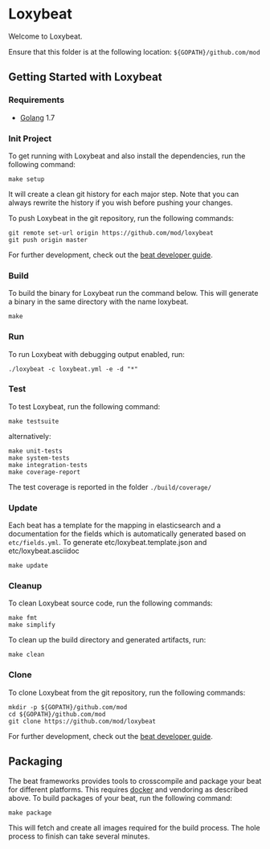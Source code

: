 # Loxybeat

Welcome to Loxybeat.

Ensure that this folder is at the following location:
`${GOPATH}/github.com/mod`

## Getting Started with Loxybeat

### Requirements

* [Golang](https://golang.org/dl/) 1.7

### Init Project
To get running with Loxybeat and also install the
dependencies, run the following command:

```
make setup
```

It will create a clean git history for each major step. Note that you can always rewrite the history if you wish before pushing your changes.

To push Loxybeat in the git repository, run the following commands:

```
git remote set-url origin https://github.com/mod/loxybeat
git push origin master
```

For further development, check out the [beat developer guide](https://www.elastic.co/guide/en/beats/libbeat/current/new-beat.html).

### Build

To build the binary for Loxybeat run the command below. This will generate a binary
in the same directory with the name loxybeat.

```
make
```


### Run

To run Loxybeat with debugging output enabled, run:

```
./loxybeat -c loxybeat.yml -e -d "*"
```


### Test

To test Loxybeat, run the following command:

```
make testsuite
```

alternatively:
```
make unit-tests
make system-tests
make integration-tests
make coverage-report
```

The test coverage is reported in the folder `./build/coverage/`

### Update

Each beat has a template for the mapping in elasticsearch and a documentation for the fields
which is automatically generated based on `etc/fields.yml`.
To generate etc/loxybeat.template.json and etc/loxybeat.asciidoc

```
make update
```


### Cleanup

To clean  Loxybeat source code, run the following commands:

```
make fmt
make simplify
```

To clean up the build directory and generated artifacts, run:

```
make clean
```


### Clone

To clone Loxybeat from the git repository, run the following commands:

```
mkdir -p ${GOPATH}/github.com/mod
cd ${GOPATH}/github.com/mod
git clone https://github.com/mod/loxybeat
```


For further development, check out the [beat developer guide](https://www.elastic.co/guide/en/beats/libbeat/current/new-beat.html).


## Packaging

The beat frameworks provides tools to crosscompile and package your beat for different platforms. This requires [docker](https://www.docker.com/) and vendoring as described above. To build packages of your beat, run the following command:

```
make package
```

This will fetch and create all images required for the build process. The hole process to finish can take several minutes.
